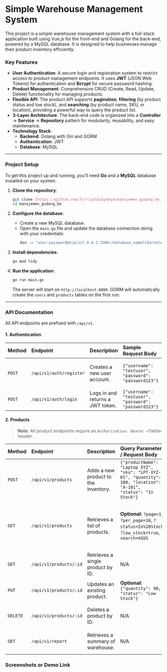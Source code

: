 # Simple Warehouse Management System

This project is a simple warehouse management system with a full-stack application built using Vue.js for the front-end and Golang for the back-end, powered by a MySQL database. It is designed to help businesses manage their product inventory efficiently.

### Key Features
* **User Authentication**: A secure login and registration system to restrict access to product management endpoints. It uses **JWT** (JSON Web Tokens) for authentication and **Bcrypt** for secure password hashing.
* **Product Management**: Comprehensive CRUD (Create, Read, Update, Delete) functionality for managing products.
* **Flexible API**: The product API supports **pagination**, **filtering** (by product status and low stock), and **searching** (by product name, SKU, or location), providing a powerful way to query the product list.
* **3-Layer Architecture**: The back-end code is organized into a **Controller** -> **Service** -> **Repository** pattern for modularity, reusability, and easy maintenance.
* **Technology Stack**:
    * **Backend**: Golang with Gin and GORM
    * **Authentication**: JWT
    * **Database**: MySQL

---

### Project Setup

To get this project up and running, you'll need **Go** and a **MySQL** database installed on your system.

1.  **Clone the repository**:
    ```bash
    git clone [https://github.com/firriyalbinyahya/manajemen_gudang_be.git](https://github.com/firriyalbinyahya/manajemen_gudang_be.git)
    cd manajemen_gudang_be
    ```

2.  **Configure the database**:
    * Create a new MySQL database.
    * Open the `main.go` file and update the database connection string with your credentials:
        ```go
        dsn := "user:password@tcp(127.0.0.1:3306)/database_name?charset=utf8mb4&parseTime=True&loc=Local"
        ```

3.  **Install dependencies**:
    ```bash
    go mod tidy
    ```

4.  **Run the application**:
    ```bash
    go run main.go
    ```
    The server will start on `http://localhost:8080`. GORM will automatically create the `users` and `products` tables on the first run.

---

### API Documentation

All API endpoints are prefixed with `/api/v1`.

#### 1. Authentication

| Method | Endpoint | Description | Sample Request Body | Success Response |
| :--- | :--- | :--- | :--- | :--- |
| `POST` | `/api/v1/auth/register` | Creates a new user account. | `{"username": "testuser", "password": "password123"}` | `201 Created` with a success message. |
| `POST` | `/api/v1/auth/login` | Logs in and returns a JWT token. | `{"username": "testuser", "password": "password123"}` | `200 OK` with a token. |

#### 2. Products

> **Note**: All product endpoints require an `Authorization: Bearer <TOKEN>` header.

| Method | Endpoint | Description | Query Parameters / Request Body | Success Response |
| :--- | :--- | :--- | :--- | :--- |
| `POST` | `/api/v1/products` | Adds a new product to the inventory. | `{"productName": "Laptop XYZ", "sku": "LPT-XYZ-01", "quantity": 100, "location": "A-101", "status": "In Stock"}` | `201 Created` with a success message. |
| `GET` | `/api/v1/products` | Retrieves a list of products. | **Optional:** `?page=1`, `?per_page=10`, `?status=In%20Stock`, `?low_stock=true`, `?search=ASUS` | `200 OK` with a JSON array of products and pagination metadata. |
| `GET` | `/api/v1/products/:id` | Retrieves a single product by ID. | N/A | `200 OK` with the product object. |
| `PUT` | `/api/v1/products/:id` | Updates an existing product. | **Optional:** `{"quantity": 90, "status": "Low Stock"}` | `200 OK` with a success message. |
| `DELETE`| `/api/v1/products/:id` | Deletes a product by ID. | N/A | `200 OK` with a success message. |
| `GET`   | `/api/v1/report` | Retrieves a summary of warehouse. | N/A | `200 OK` with a success message. |

### Screenshots or Demo Link
